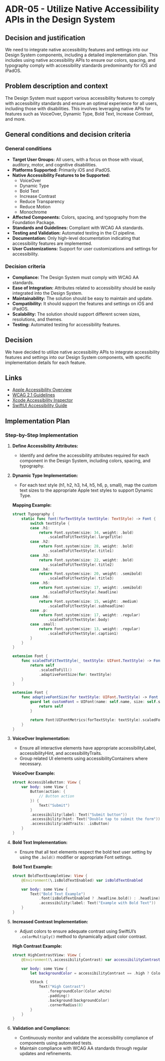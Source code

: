 # ADR-05 - Utilize Native Accessibility APIs in the Design System

## Decision and justification

We need to integrate native accessibility features and settings into our Design
System components, including a detailed implementation plan. This includes using
native accessibility APIs to ensure our colors, spacing, and typography comply
with accessibility standards predominantly for iOS and iPadOS.

## Problem description and context

The Design System must support various accessibility features to comply with
accessibility standards and ensure an optimal experience for all users,
including those with disabilities. This involves leveraging native APIs for
features such as VoiceOver, Dynamic Type, Bold Text, Increase Contrast, and
more.

## General conditions and decision criteria

### General conditions

* **Target User Groups:** All users, with a focus on those with visual,
  auditory, motor, and cognitive disabilities.
* **Platforms Supported:** Primarily iOS and iPadOS.
* **Native Accessibility Features to be Supported:**
    * VoiceOver
    * Dynamic Type
    * Bold Text
    * Increase Contrast
    * Reduce Transparency
    * Reduce Motion
    * Monochrome
* **Affected Components:** Colors, spacing, and typography from the Foundation
  Package.
* **Standards and Guidelines:** Compliant with WCAG AA standards.
* **Testing and Validation:** Automated testing in the CI pipeline.
* **Documentation:** Only high-level documentation indicating that accessibility
  features are implemented.
* **User Customizations:** Support for user customizations and settings for
  accessibility.

### Decision criteria

* **Compliance:** The Design System must comply with WCAG AA standards.
* **Ease of Integration:** Attributes related to accessibility should be easily
  integrated into the Design System.
* **Maintainability:** The solution should be easy to maintain and update.
* **Compatibility:** It should support the features and settings on iOS and
  iPadOS.
* **Scalability:** The solution should support different screen sizes,
  resolutions, and themes.
* **Testing:** Automated testing for accessibility features.

## Decision

We have decided to utilize native accessibility APIs to integrate accessibility
features and settings into our Design System components, with specific
implementation details for each feature.

## Links

* [Apple Accessibility Overview](https://developer.apple.com/accessibility/)
* [WCAG 2.1 Guidelines](https://www.w3.org/WAI/standards-guidelines/wcag/)
* [Xcode Accessibility Inspector](https://developer.apple.com/videos/play/wwdc2019/253/)
* [SwiftUI Accessibility Guide](https://developer.apple.com/documentation/swiftui/accessibility)

## Implementation Plan

### Step-by-Step Implementation

1. **Define Accessibility Attributes:**
    * Identify and define the accessibility attributes required for each
      component in the Design System, including colors, spacing, and typography.

2. **Dynamic Type Implementation:**
    * For each text style (h1, h2, h3, h4, h5, h6, p, small), map the custom
      text sizes to the appropriate Apple text styles to support Dynamic Type.

   **Mapping Example:**
   ```swift
   struct Typography {
       static func font(forTextStyle textStyle: TextStyle) -> Font {
           switch textStyle {
           case .h1:
               return Font.system(size: 34, weight: .bold)
                   .scaledToFitTextStyle(.largeTitle)
           case .h2:
               return Font.system(size: 28, weight: .bold)
                   .scaledToFitTextStyle(.title1)
           case .h3:
               return Font.system(size: 22, weight: .bold)
                   .scaledToFitTextStyle(.title2)
           case .h4:
               return Font.system(size: 20, weight: .semibold)
                   .scaledToFitTextStyle(.title3)
           case .h5:
               return Font.system(size: 17, weight: .semibold)
                   .scaledToFitTextStyle(.headline)
           case .h6:
               return Font.system(size: 15, weight: .medium)
                   .scaledToFitTextStyle(.subheadline)
           case .p:
               return Font.system(size: 17, weight: .regular)
                   .scaledToFitTextStyle(.body)
           case .small:
               return Font.system(size: 13, weight: .regular)
                   .scaledToFitTextStyle(.caption1)
           }
       }
   }
   
   extension Font {
       func scaledToFitTextStyle(_ textStyle: UIFont.TextStyle) -> Font {
           return self
               .scaledToFill()
               .adaptiveFontSize(for: textStyle)
       }
   }
   
   extension Font {
       func adaptiveFontSize(for textStyle: UIFont.TextStyle) -> Font {
           guard let customFont = UIFont(name: self.name, size: self.size) else {
               return self
           }

           return Font(UIFontMetrics(forTextStyle: textStyle).scaledFont(for: customFont))
       }
   }
   ```

3. **VoiceOver Implementation:**
    * Ensure all interactive elements have appropriate accessibilityLabel,
      accessibilityHint, and accessibilityTraits.
    * Group related UI elements using accessibilityContainers where necessary.

   **VoiceOver Example:**
   ```swift
   struct AccessibleButton: View {
       var body: some View {
           Button(action: {
               // Button action
           }) {
               Text("Submit")
           }
           .accessibility(label: Text("Submit button"))
           .accessibility(hint: Text("Double tap to submit the form"))
           .accessibility(addTraits: .isButton)
       }
   }
   ```

4. **Bold Text Implementation:**
    * Ensure that all text elements respect the bold text user setting by using
      the `.bold()` modifier or appropriate Font settings.

   **Bold Text Example:**
   ```swift
   struct BoldTextExampleView: View {
       @Environment(\.isBoldTextEnabled) var isBoldTextEnabled

       var body: some View {
           Text("Bold Text Example")
               .font(isBoldTextEnabled ? .headline.bold() : .headline)
               .accessibility(label: Text("Example with Bold Text"))
       }
   }
   ```

5. **Increased Contrast Implementation:**
    * Adjust colors to ensure adequate contrast using
      SwiftUI’s `.colorMultiply()` method to dynamically adjust color contrast.

   **High Contrast Example:**
   ```swift
   struct HighContrastView: View {
       @Environment(\.accessibilityContrast) var accessibilityContrast

       var body: some View {
           let backgroundColor = accessibilityContrast == .high ? Color.black : Color.gray

           VStack {
               Text("High Contrast")
                   .foregroundColor(Color.white)
                   .padding()
                   .background(backgroundColor)
                   .cornerRadius(8)
           }
       }
   }
   ```

6. **Validation and Compliance:**
    * Continuously monitor and validate the accessibility compliance of
      components using automated tests.
    * Maintain compliance with WCAG AA standards through regular updates and
      refinements.

